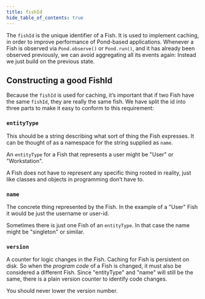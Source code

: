 ```yaml
---
title: fishId
hide_table_of_contents: true
---
```


The `fishId` is the unique identifier of a Fish. It is used to implement caching, in order to
improve performance of Pond-based applications. Whenever a Fish is observed via `Pond.observe()` or
`Pond.run()`, and it has already been observed previously, we can avoid aggregating all its events
again: Instead we just build on the previous state.

## Constructing a good FishId

Because the `fishId` is used for caching, it’s important that if two Fish have the same `fishId`,
they are really the same fish. We have split the id into three parts to make it easy to conform to
this requirement:

### `entityType`

This should be a string describing what sort of thing the Fish expresses. It can be thought of as a namespace
for the string supplied as `name`.

An `entityType` for a Fish that represents a user might be "User" or "Workstation".

A Fish does not have to represent any specific thing rooted in reality, just like classes and
objects in programming don’t have to.

### `name`

The concrete thing represented by the Fish. In the example of a "User" Fish it would be just the
username or user-id.

Sometimes there is just one Fish of an `entityType`. In that case the name might be "singleton" or
similar.
  
### `version`

A counter for logic changes in the Fish. Caching for Fish is persistent on disk. So when the
_program code_ of a Fish is changed, it must also be considered a different Fish. Since "entityType"
and "name" will still be the same, there is a plain version counter to identify code changes.

You should never lower the version number.
